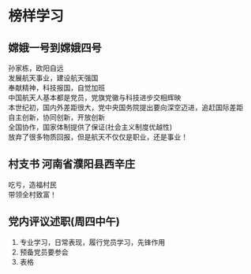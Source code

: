 # 榜样学习

## 嫦娥一号到嫦娥四号

孙家栋，欧阳自远  
发展航天事业，建设航天强国  
奉献精神，科技报国，自觉加班  
中国航天人基本都是党员，党旗党徽与科技进步交相辉映  
本世纪初，国内外差距很大，党中央国务院提出要向深空迈进，追赶国际差距  
自主创新，协同创新，开放创新  
全国协作，国家体制提供了保证(社会主义制度优越性)  
放弃了很多物质回报，但是航天不仅仅是职业，还是事业！

## 村支书 河南省濮阳县西辛庄

吃亏，造福村民  
带领全村致富！

## 党内评议述职(周四中午)

1. 专业学习，日常表现，履行党员学习，先锋作用
2. 预备党员要参会
3. 表格